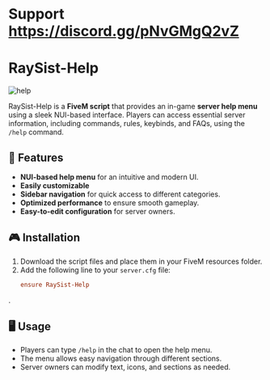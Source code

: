 # Support https://discord.gg/pNvGMgQ2vZ

# RaySist-Help


![help](https://i.ibb.co/FbGLZ3KY/help.png)



RaySist-Help is a **FiveM script** that provides an in-game **server help menu** using a sleek NUI-based interface. Players can access essential server information, including commands, rules, keybinds, and FAQs, using the `/help` command.

## 📌 Features

- **NUI-based help menu** for an intuitive and modern UI.
- **Easily customizable**
- **Sidebar navigation** for quick access to different categories.
- **Optimized performance** to ensure smooth gameplay.
- **Easy-to-edit configuration** for server owners.

## 🎮 Installation

1. Download the script files and place them in your FiveM resources folder.
2. Add the following line to your `server.cfg` file:
   ```cfg
   ensure RaySist-Help
.




## 🖥️ Usage

- Players can type `/help` in the chat to open the help menu.
- The menu allows easy navigation through different sections.
- Server owners can modify text, icons, and sections as needed.

